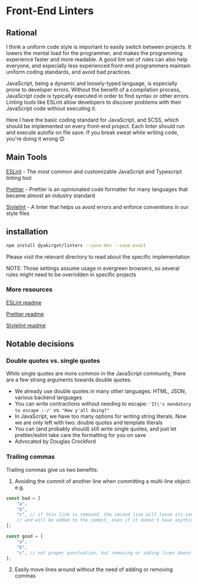 # Front-End Linters

## Rational

I think a uniform code style is important to easily switch between projects. It lowers the mental load for the programmer, and makes the programming experience faster and more readable. A good lint set of rules can also help everyone, and especially less experienced front-end programmers maintain uniform coding standards, and avoid bad practices.

JavaScript, being a dynamic and loosely-typed language, is especially prone to developer errors. Without the benefit of a compilation process, JavaScript code is typically executed in order to find syntax or other errors. Linting tools like ESLint allow developers to discover problems with their JavaScript code without executing it.

Here I have the basic coding standard for JavaScript, and SCSS, which should be implemented on every front-end project. Each linter should run and execute autofix on file save. If you break sweat while writing code, you're doing it wrong 😊

## Main Tools

[ESLint](https://eslint.org/) - The most common and customizable JavaScript and Typescript linting tool

[Prettier](https://prettier.io/) - Prettier is an opinionated code formatter for many languages that became almost an industry standard

[Stylelint](https://stylelint.io/) - A linter that helps us avoid errors and enforce conventions in our style files

## installation

```sh
npm install @yakirgot/linters --save-dev --save-exact
```

Please visit the relevant directory to read about the specific implementation

NOTE: Those settings assume usage in evergreen browsers, so several rules might need to be overridden in specific projects

### More resources

[ESLint readme](./eslint/README.md)

[Prettier readme](./prettier/README.md)

[Stylelint readme](./stylelint/README.md)

## Notable decisions

### Double quotes vs. single quotes

While single quotes are more common in the JavaScript community, there are a few strong arguments towards double quotes.

- We already use double quotes in many other languages: HTML, JSON, various backend languages
- You can write contractions without needing to escape: `'It\'s mandatory to escape :-/'` vs. `"How y'all doing?"`
- In JavaScript, we have too many options for writing string literals. Now we are only left with two: double quotes and template literals
- You can (and probably should) still write single quotes, and just let prettier/eslint take care the formatting for you on save
- Advocated by Douglas Crockford

### Trailing commas

Trailing commas give us two benefits:

1. Avoiding the commit of another line when committing a multi-line object. e.g.

```js
const bad = [
	"a",
	"b",
	"c", // if this line is removed, the second line will loose its comma,
	// and will be added to the commit, even if it doesn't have anything to do with it
];

const good = [
	"a",
	"b",
	"c", // not proper punctuation, but removing or adding lines doesn't affect any other line
];
```

2. Easily move lines around without the need of adding or removing commas
